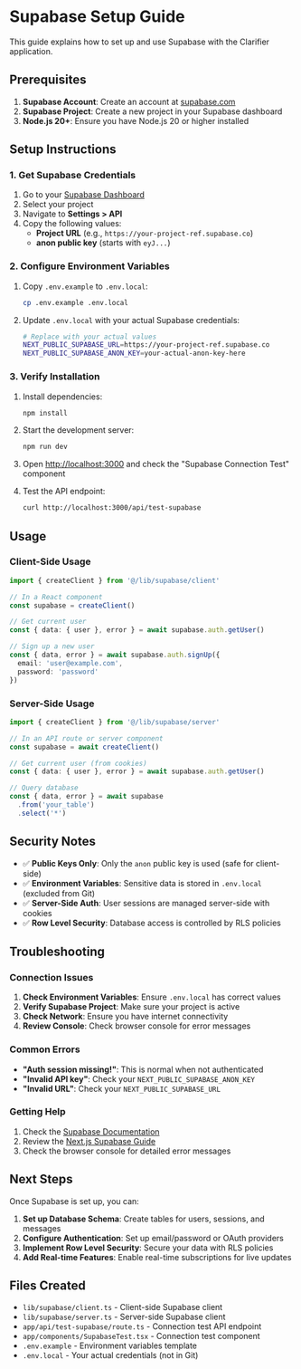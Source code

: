# Supabase Setup Guide

This guide explains how to set up and use Supabase with the Clarifier application.

## Prerequisites

1. **Supabase Account**: Create an account at [supabase.com](https://supabase.com)
2. **Supabase Project**: Create a new project in your Supabase dashboard
3. **Node.js 20+**: Ensure you have Node.js 20 or higher installed

## Setup Instructions

### 1. Get Supabase Credentials

1. Go to your [Supabase Dashboard](https://supabase.com/dashboard)
2. Select your project
3. Navigate to **Settings > API**
4. Copy the following values:
   - **Project URL** (e.g., `https://your-project-ref.supabase.co`)
   - **anon public key** (starts with `eyJ...`)

### 2. Configure Environment Variables

1. Copy `.env.example` to `.env.local`:
   ```bash
   cp .env.example .env.local
   ```

2. Update `.env.local` with your actual Supabase credentials:
   ```bash
   # Replace with your actual values
   NEXT_PUBLIC_SUPABASE_URL=https://your-project-ref.supabase.co
   NEXT_PUBLIC_SUPABASE_ANON_KEY=your-actual-anon-key-here
   ```

### 3. Verify Installation

1. Install dependencies:
   ```bash
   npm install
   ```

2. Start the development server:
   ```bash
   npm run dev
   ```

3. Open [http://localhost:3000](http://localhost:3000) and check the "Supabase Connection Test" component

4. Test the API endpoint:
   ```bash
   curl http://localhost:3000/api/test-supabase
   ```

## Usage

### Client-Side Usage

```typescript
import { createClient } from '@/lib/supabase/client'

// In a React component
const supabase = createClient()

// Get current user
const { data: { user }, error } = await supabase.auth.getUser()

// Sign up a new user
const { data, error } = await supabase.auth.signUp({
  email: 'user@example.com',
  password: 'password'
})
```

### Server-Side Usage

```typescript
import { createClient } from '@/lib/supabase/server'

// In an API route or server component
const supabase = await createClient()

// Get current user (from cookies)
const { data: { user }, error } = await supabase.auth.getUser()

// Query database
const { data, error } = await supabase
  .from('your_table')
  .select('*')
```

## Security Notes

- ✅ **Public Keys Only**: Only the `anon` public key is used (safe for client-side)
- ✅ **Environment Variables**: Sensitive data is stored in `.env.local` (excluded from Git)
- ✅ **Server-Side Auth**: User sessions are managed server-side with cookies
- ✅ **Row Level Security**: Database access is controlled by RLS policies

## Troubleshooting

### Connection Issues

1. **Check Environment Variables**: Ensure `.env.local` has correct values
2. **Verify Supabase Project**: Make sure your project is active
3. **Check Network**: Ensure you have internet connectivity
4. **Review Console**: Check browser console for error messages

### Common Errors

- **"Auth session missing!"**: This is normal when not authenticated
- **"Invalid API key"**: Check your `NEXT_PUBLIC_SUPABASE_ANON_KEY`
- **"Invalid URL"**: Check your `NEXT_PUBLIC_SUPABASE_URL`

### Getting Help

1. Check the [Supabase Documentation](https://supabase.com/docs)
2. Review the [Next.js Supabase Guide](https://supabase.com/docs/guides/getting-started/quickstarts/nextjs)
3. Check the browser console for detailed error messages

## Next Steps

Once Supabase is set up, you can:

1. **Set up Database Schema**: Create tables for users, sessions, and messages
2. **Configure Authentication**: Set up email/password or OAuth providers
3. **Implement Row Level Security**: Secure your data with RLS policies
4. **Add Real-time Features**: Enable real-time subscriptions for live updates

## Files Created

- `lib/supabase/client.ts` - Client-side Supabase client
- `lib/supabase/server.ts` - Server-side Supabase client
- `app/api/test-supabase/route.ts` - Connection test API endpoint
- `app/components/SupabaseTest.tsx` - Connection test component
- `.env.example` - Environment variables template
- `.env.local` - Your actual credentials (not in Git)
